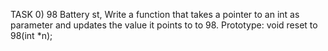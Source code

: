 TASK 0) 98 Battery st, Write a function that takes a pointer to an int as parameter and updates the value it points to to 98. Prototype: void reset to 98(int *n);
